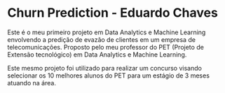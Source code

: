 # Churn Prediction - Eduardo Chaves

Este é o meu primeiro projeto em Data Analytics e Machine Learning envolvendo a predição de evazão de clientes em um empresa de telecomunicações. Proposto pelo meu professor do PET (Projeto de Extensão tecnológico) em Data Analytics e Machine Learning.

Este mesmo projeto foi utilizado para realizar um concurso visando selecionar os 10 melhores alunos do PET para um estágio de 3 meses atuando na área.
